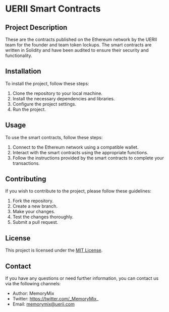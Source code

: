 # UERII Smart Contracts

## Project Description

These are the contracts published on the Ethereum network by the UERII team for the founder and team token lockups. The smart contracts are written in Solidity and have been audited to ensure their security and functionality.

## Installation

To install the project, follow these steps:

1. Clone the repository to your local machine.
2. Install the necessary dependencies and libraries.
3. Configure the project settings.
4. Run the project.

## Usage

To use the smart contracts, follow these steps:

1. Connect to the Ethereum network using a compatible wallet.
2. Interact with the smart contracts using the appropriate functions.
3. Follow the instructions provided by the smart contracts to complete your transactions.

## Contributing

If you wish to contribute to the project, please follow these guidelines:

1. Fork the repository.
2. Create a new branch.
3. Make your changes.
4. Test the changes thoroughly.
5. Submit a pull request.

## License

This project is licensed under the [MIT License](LICENSE).

## Contact

If you have any questions or need further information, you can contact us via the following channels:

- Author: MemoryMix
- Twitter: https://twitter.com/_MemoryMix_
- Email: memorymix@uerii.com

